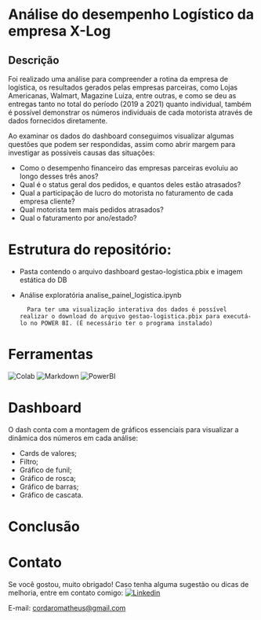 # Análise do desempenho Logístico da empresa X-Log

## Descrição
Foi realizado uma análise para compreender a rotina da empresa de logística, os resultados gerados pelas empresas parceiras, como Lojas Americanas, Walmart, Magazine Luiza, 
entre outras, e como se deu as entregas tanto no total do período (2019 a 2021) quanto individual, também é possível demonstrar os números individuais de cada motorista através
de dados fornecidos diretamente.

Ao examinar os dados do dashboard conseguimos visualizar algumas questões que podem ser respondidas, assim como abrir margem para investigar as possiveis causas das situações:

- Como o desempenho financeiro das empresas parceiras evoluiu ao longo desses três anos?
- Qual é o status geral dos pedidos, e quantos deles estão atrasados?
- Qual a participação de lucro do motorista no faturamento de cada empresa cliente?
- Qual motorista tem mais pedidos atrasados?
- Qual o faturamento por ano/estado?

# Estrutura do repositório:
- Pasta contendo o arquivo dashboard gestao-logistica.pbix e imagem estática do DB
- Análise exploratória analise_painel_logistica.ipynb

        Para ter uma visualização interativa dos dados é possível realizar o download do arquivo gestao-logistica.pbix para executá-lo no POWER BI. (É necessário ter o programa instalado)
  
# Ferramentas 
![Colab](	https://img.shields.io/badge/Colab-F9AB00?style=for-the-badge&logo=googlecolab&color=525252)
![Markdown](https://img.shields.io/badge/Markdown-000000?style=for-the-badge&logo=markdown&logoColor=white)
![PowerBI](https://img.shields.io/badge/PowerBI-F2C811?style=for-the-badge&logo=Power%20BI&logoColor=white)

# Dashboard
O dash conta com a montagem de gráficos essenciais para visualizar a dinâmica dos números em cada análise:
- Cards de valores;
- Filtro;
- Gráfico de funil;
- Gráfico de rosca;
- Gráfico de barras;
- Gráfico de cascata.

# Conclusão

# Contato 
Se você gostou, muito obrigado! Caso tenha alguma sugestão ou dicas de melhoria, entre em contato comigo:
[![Linkedin](https://img.shields.io/badge/LinkedIn-0077B5?style=for-the-badge&logo=linkedin&logoColor=white)](https://www.linkedin.com/in/mscordaro/)

E-mail: cordaromatheus@gmail.com
